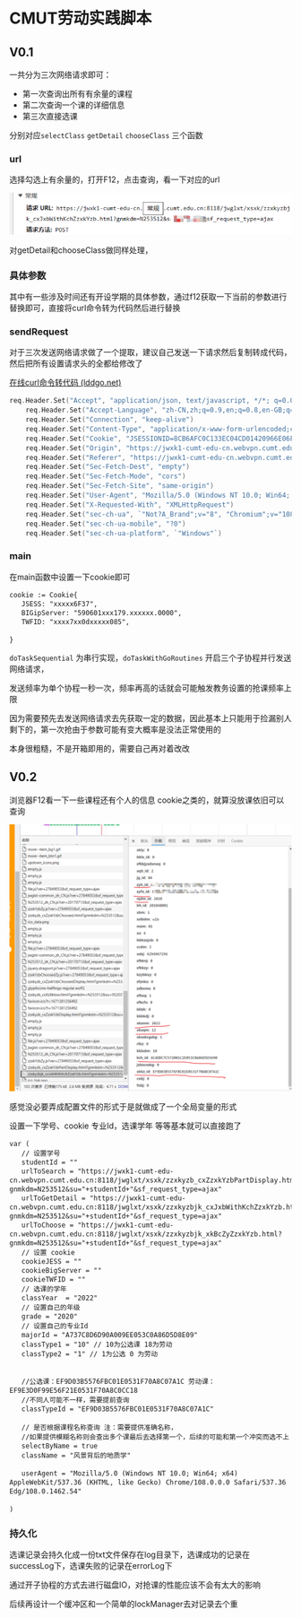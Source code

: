 # CMUT劳动实践脚本
## V0.1

一共分为三次网络请求即可：

- 第一次查询出所有有余量的课程
- 第二次查询一个课的详细信息
- 第三次直接选课

分别对应`selectClass` `getDetail` `chooseClass` 三个函数

### url

选择勾选上有余量的，打开F12，点击查询，看一下对应的url

![image-20221217235927532](readme.assets/image-20221217235927532.png)

对getDetail和chooseClass做同样处理，

### 具体参数

其中有一些涉及时间还有开设学期的具体参数，通过f12获取一下当前的参数进行替换即可，直接将curl命令转为代码然后进行替换

### sendRequest

对于三次发送网络请求做了一个提取，建议自己发送一下请求然后复制转成代码，然后把所有设置请求头的全都给修改了

[在线curl命令转代码 (lddgo.net)](https://www.lddgo.net/convert/curl-to-code)

```go
req.Header.Set("Accept", "application/json, text/javascript, */*; q=0.01")
	req.Header.Set("Accept-Language", "zh-CN,zh;q=0.9,en;q=0.8,en-GB;q=0.7,en-US;q=0.6")
	req.Header.Set("Connection", "keep-alive")
	req.Header.Set("Content-Type", "application/x-www-form-urlencoded;charset=UTF-8")
	req.Header.Set("Cookie", "JSESSIONID=8CB6AFC0C133EC04CD01420966E06F37; BIGipServerp_new_hr_-_authserver.cumt.edu.cn=590601179.20480.0000; TWFID=ce6df074dc70d085")
	req.Header.Set("Origin", "https://jwxk1-cumt-edu-cn.webvpn.cumt.edu.cn:8118")
	req.Header.Set("Referer", "https://jwxk1-cumt-edu-cn.webvpn.cumt.edu.cn:8118/jwglxt/xsxk/zzxkyzb_cxZzxkYzbIndex.html?gnmkdm=N253512&layout=default&su=xuehao") // 此处为学号
	req.Header.Set("Sec-Fetch-Dest", "empty")
	req.Header.Set("Sec-Fetch-Mode", "cors")
	req.Header.Set("Sec-Fetch-Site", "same-origin")
	req.Header.Set("User-Agent", "Mozilla/5.0 (Windows NT 10.0; Win64; x64) AppleWebKit/537.36 (KHTML, like Gecko) Chrome/108.0.0.0 Safari/537.36 Edg/108.0.1462.54")
	req.Header.Set("X-Requested-With", "XMLHttpRequest")
	req.Header.Set("sec-ch-ua", `"Not?A_Brand";v="8", "Chromium";v="108", "Microsoft Edge";v="108"`)
	req.Header.Set("sec-ch-ua-mobile", "?0")
	req.Header.Set("sec-ch-ua-platform", `"Windows"`)
```

### main

在main函数中设置一下cookie即可

```
cookie := Cookie{
   JSESS: "xxxxx6F37",
   BIGipServer: "590601xxx179.xxxxxx.0000",
   TWFID: "xxxx7xx0dxxxxx085",

}
```

`doTaskSequential` 为串行实现，`doTaskWithGoRoutines` 开启三个子协程并行发送网络请求，

发送频率为单个协程一秒一次，频率再高的话就会可能触发教务设置的抢课频率上限



因为需要预先去发送网络请求去先获取一定的数据，因此基本上只能用于捡漏别人剩下的，第一次抢由于参数可能有变大概率是没法正常使用的

本身很粗糙，不是开箱即用的，需要自己再对着改改

## V0.2

浏览器F12看一下一些课程还有个人的信息 cookie之类的，就算没放课依旧可以查询

![image-20221219003605030](readme.assets/image-20221219003605030.png)

感觉没必要弄成配置文件的形式于是就做成了一个全局变量的形式

设置一下学号、cookie 专业Id，选课学年 等等基本就可以直接跑了

```
var (
   // 设置学号
   studentId = ""
   urlToSearch = "https://jwxk1-cumt-edu-cn.webvpn.cumt.edu.cn:8118/jwglxt/xsxk/zzxkyzb_cxZzxkYzbPartDisplay.html?gnmkdm=N253512&su="+studentId+"&sf_request_type=ajax"
   urlToGetDetail = "https://jwxk1-cumt-edu-cn.webvpn.cumt.edu.cn:8118/jwglxt/xsxk/zzxkyzbjk_cxJxbWithKchZzxkYzb.html?gnmkdm=N253512&su="+studentId+"&sf_request_type=ajax"
   urlToChoose = "https://jwxk1-cumt-edu-cn.webvpn.cumt.edu.cn:8118/jwglxt/xsxk/zzxkyzbjk_xkBcZyZzxkYzb.html?gnmkdm=N253512&su="+studentId+"&sf_request_type=ajax"
   // 设置 cookie
   cookieJESS = ""
   cookieBigServer = ""
   cookieTWFID = ""
   // 选课的学年
   classYear  = "2022"
   // 设置自己的年级
   grade = "2020"
   // 设置自己的专业Id
   majorId = "A737C8D6D90A009EE053C0A86D5D8E09"
   classType1 = "10" // 10为公选课 18为劳动
   classType2 = "1" // 1为公选 0 为劳动


   //公选课：EF9D03B5576FBC01E0531F70A8C07A1C 劳动课：EF9E3D0F99E56F21E0531F70A8C0CC18
   //不同人可能不一样，需要提前查询
   classTypeId = "EF9D03B5576FBC01E0531F70A8C07A1C"

   // 是否根据课程名称查询 注：需要提供准确名称，
   //如果提供模糊名称则会查出多个课最后去选择第一个，后续的可能和第一个冲突而选不上
   selectByName = true
   className = "风景背后的地质学"

   userAgent = "Mozilla/5.0 (Windows NT 10.0; Win64; x64) AppleWebKit/537.36 (KHTML, like Gecko) Chrome/108.0.0.0 Safari/537.36 Edg/108.0.1462.54"

)
```

### 持久化

选课记录会持久化成一份txt文件保存在log目录下，选课成功的记录在successLog下，选课失败的记录在errorLog下

通过开子协程的方式去进行磁盘IO，对抢课的性能应该不会有太大的影响



后续再设计一个缓冲区和一个简单的lockManager去对记录去个重

